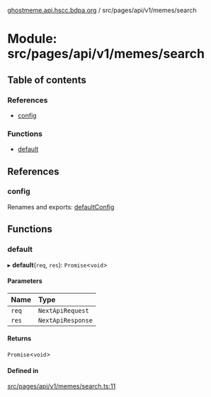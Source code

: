 [ghostmeme.api.hscc.bdpa.org][1] / src/pages/api/v1/memes/search

# Module: src/pages/api/v1/memes/search

## Table of contents

### References

- [config][2]

### Functions

- [default][3]

## References

### config

Renames and exports: [defaultConfig][4]

## Functions

### default

▸ **default**(`req`, `res`): `Promise`<`void`>

#### Parameters

| Name  | Type              |
| :---- | :---------------- |
| `req` | `NextApiRequest`  |
| `res` | `NextApiResponse` |

#### Returns

`Promise`<`void`>

#### Defined in

[src/pages/api/v1/memes/search.ts:11][5]

[1]: ../README.md
[2]: src_pages_api_v1_memes_search.md#config
[3]: src_pages_api_v1_memes_search.md#default
[4]: src_backend_middleware.md#defaultconfig
[5]:
  https://github.com/nhscc/ghostmeme.api.hscc.bdpa.org/blob/bc222b4/src/pages/api/v1/memes/search.ts#L11
